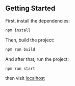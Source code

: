 ## Getting Started

First, install the dependencies:

```bash
npm install
```

Then, build the project:

```bash
npm run build
```

And after that, run the project:

```bash
npm run start
```

then visit [localhost](http://localhost:3000)

